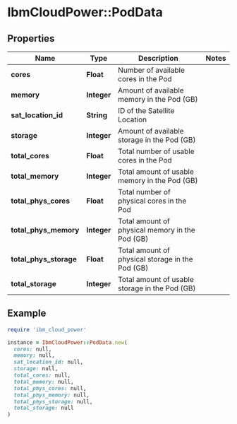# IbmCloudPower::PodData

## Properties

| Name | Type | Description | Notes |
| ---- | ---- | ----------- | ----- |
| **cores** | **Float** | Number of available cores in the Pod |  |
| **memory** | **Integer** | Amount of available memory in the Pod (GB) |  |
| **sat_location_id** | **String** | ID of the Satellite Location |  |
| **storage** | **Integer** | Amount of available storage in the Pod (GB) |  |
| **total_cores** | **Float** | Total number of usable cores in the Pod |  |
| **total_memory** | **Integer** | Total amount of usable memory in the Pod (GB) |  |
| **total_phys_cores** | **Float** | Total number of physical cores in the Pod |  |
| **total_phys_memory** | **Integer** | Total amount of physical memory in the Pod (GB) |  |
| **total_phys_storage** | **Float** | Total amount of physical storage in the Pod (GB) |  |
| **total_storage** | **Integer** | Total amount of usable storage in the Pod (GB) |  |

## Example

```ruby
require 'ibm_cloud_power'

instance = IbmCloudPower::PodData.new(
  cores: null,
  memory: null,
  sat_location_id: null,
  storage: null,
  total_cores: null,
  total_memory: null,
  total_phys_cores: null,
  total_phys_memory: null,
  total_phys_storage: null,
  total_storage: null
)
```

